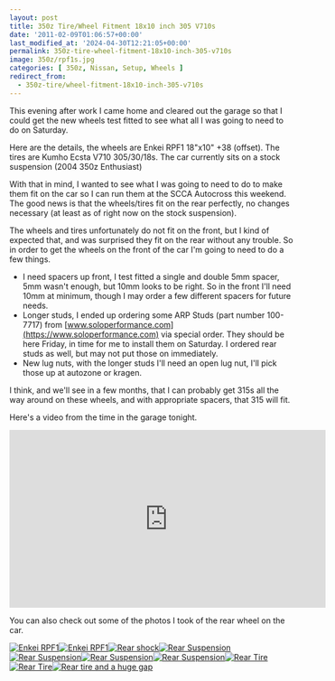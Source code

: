 ```yaml
---
layout: post
title: 350z Tire/Wheel Fitment 18x10 inch 305 V710s
date: '2011-02-09T01:06:57+00:00'
last_modified_at: '2024-04-30T12:21:05+00:00'
permalink: 350z-tire-wheel-fitment-18x10-inch-305-v710s
image: 350z/rpf1s.jpg
categories: [ 350z, Nissan, Setup, Wheels ]
redirect_from:
  - 350z-tire/wheel-fitment-18x10-inch-305-v710s
---
```

This evening after work I came home and cleared out the garage so that I could get the new wheels test fitted to see what all I was going to need to do on Saturday.

Here are the details, the wheels are Enkei RPF1 18"x10" +38 (offset). The tires are Kumho Ecsta V710 305/30/18s. The car currently sits on a stock suspension (2004 350z Enthusiast)

With that in mind, I wanted to see what I was going to need to do to make them fit on the car so I can run them at the SCCA Autocross this weekend. The good news is that the wheels/tires fit on the rear perfectly, no changes necessary (at least as of right now on the stock suspension).

The wheels and tires unfortunately do not fit on the front, but I kind of expected that, and was surprised they fit on the rear without any trouble. So in order to get the wheels on the front of the car I'm going to need to do a few things.
 
  - I need spacers up front, I test fitted a single and double 5mm spacer, 5mm wasn't enough, but 10mm looks to be right. So in the front I'll need 10mm at minimum, though I may order a few different spacers for future needs.
  - Longer studs, I ended up ordering some ARP Studs (part number 100-7717) from [www.soloperformance.com](https://www.soloperformance.com) via special order. They should be here Friday, in time for me to install them on Saturday. I ordered rear studs as well, but may not put those on immediately.
  - New lug nuts, with the longer studs I'll need an open lug nut, I'll pick those up at autozone or kragen.

I think, and we'll see in a few months, that I can probably get 315s all the way around on these wheels, and with appropriate spacers, that 315 will fit.

Here's a video from the time in the garage tonight.

<iframe width="560" height="315" src="https://www.youtube.com/embed/H8k8JKzFKi0?si=OZ0RjPw4oO1FeCyq" title="YouTube video player" frameborder="0" allow="accelerometer; autoplay; clipboard-write; encrypted-media; gyroscope; picture-in-picture; web-share" referrerpolicy="strict-origin-when-cross-origin" allowfullscreen></iframe>

You can also check out some of the photos I took of the rear wheel on the car.

<a title="Enkei RPF1" href="https://www.flickr.com/photos/17726343@N00/5429747883/"><img border="0" alt="Enkei RPF1" src="https://static.flickr.com/5294/5429747883_9e669ee2ff_m.jpg" /></a><a title="Enkei RPF1" href="https://www.flickr.com/photos/17726343@N00/5429746863/"><img border="0" alt="Enkei RPF1" src="https://static.flickr.com/5256/5429746863_29b15e6388_m.jpg" /></a><a title="Rear shock" href="https://www.flickr.com/photos/17726343@N00/5430351596/"><img border="0" alt="Rear shock" src="https://static.flickr.com/5259/5430351596_5f4b36e65d_m.jpg" /></a><a title="Rear Suspension" href="https://www.flickr.com/photos/17726343@N00/5430350842/"><img border="0" alt="Rear Suspension" src="https://static.flickr.com/5215/5430350842_70e2957f37_m.jpg" /></a><a title="Rear Suspension" href="https://www.flickr.com/photos/17726343@N00/5430350248/"><img border="0" alt="Rear Suspension" src="https://static.flickr.com/5255/5430350248_d6d686870f_m.jpg" /></a><a title="Rear Suspension" href="https://www.flickr.com/photos/17726343@N00/5429744125/"><img border="0" alt="Rear Suspension" src="https://static.flickr.com/5100/5429744125_ddc99401a2_m.jpg" /></a><a title="Rear Suspension" href="https://www.flickr.com/photos/17726343@N00/5430349184/"><img border="0" alt="Rear Suspension" src="https://static.flickr.com/5097/5430349184_4cf335a5a9_m.jpg" /></a><a title="Rear Tire" href="https://www.flickr.com/photos/17726343@N00/5429742461/"><img border="0" alt="Rear Tire" src="https://static.flickr.com/5052/5429742461_baf4dd1d36_m.jpg" /></a><a title="Rear Tire" href="https://www.flickr.com/photos/17726343@N00/5430346904/"><img border="0" alt="Rear Tire" src="https://static.flickr.com/5131/5430346904_4a520e52a8_m.jpg" /></a><a title="Rear tire and a huge gap" href="https://www.flickr.com/photos/17726343@N00/5429740299/"><img border="0" alt="Rear tire and a huge gap" src="https://static.flickr.com/5212/5429740299_2a21bcf6aa_m.jpg" /></a>

